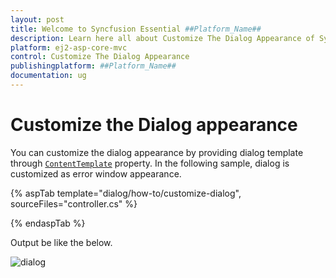 ```yaml
---
layout: post
title: Welcome to Syncfusion Essential ##Platform_Name##
description: Learn here all about Customize The Dialog Appearance of Syncfusion Essential ##Platform_Name## widgets based on HTML5 and jQuery.
platform: ej2-asp-core-mvc
control: Customize The Dialog Appearance
publishingplatform: ##Platform_Name##
documentation: ug
---
```



# Customize the Dialog appearance

You can customize the dialog appearance by providing dialog template through [`ContentTemplate`](https://help.syncfusion.com/cr/aspnetcore-js2/Syncfusion.EJ2.Popups.Dialog.html#Syncfusion_EJ2_Popups_Dialog_ContentTemplate) property. In the following sample, dialog is customized as  error window appearance.

{% aspTab template="dialog/how-to/customize-dialog", sourceFiles="controller.cs" %}

{% endaspTab %}

Output be like the below.

![dialog](../images/dialog-custom-apperance.png)